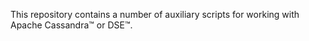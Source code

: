 This repository contains a number of auxiliary scripts for working with Apache Cassandra&trade; or DSE&trade;.
